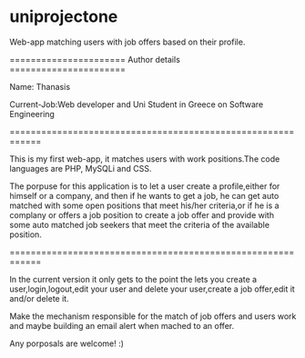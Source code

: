 # uniprojectone
Web-app matching users with job offers based on their profile.

====================== Author details ======================

Name: Thanasis

Current-Job:Web developer and Uni Student in Greece on Software Engineering

============================================================

This is my first web-app, it matches users with work positions.The code languages are PHP, MySQLi and CSS.

The porpuse for this application is to let a user create a profile,either for himself or a company, and then if he wants to get a job,
he can get auto matched with some open positions that meet his/her criteria,or if he is a complany or offers a job position to create
a job offer and provide with some auto matched job seekers that meet the criteria of the available position.

============================================================

In the current version it only gets to the point the lets you create a user,login,logout,edit your user and delete your user,create a job offer,edit it and/or delete it.

Make the mechanism responsible for the match of job offers and users work and maybe building an email alert when mached to an offer.

Any porposals are welcome! :)
